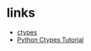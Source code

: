 # links

* [ctypes](http://docs.python.org/library/ctypes.html)
* [Python Ctypes Tutorial](http://jjd-comp.che.wisc.edu/index.php/PythonCtypesTutorial)



